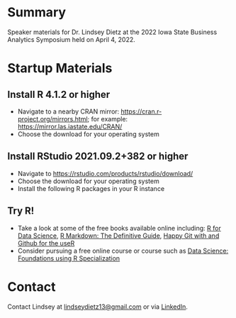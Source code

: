 # Summary
Speaker materials for Dr. Lindsey Dietz at the 2022 Iowa State Business Analytics Symposium held on April 4, 2022.

# Startup Materials

## Install R 4.1.2 or higher
- Navigate to a nearby CRAN mirror: https://cran.r-project.org/mirrors.html; for example: https://mirror.las.iastate.edu/CRAN/
- Choose the download for your operating system

## Install RStudio 2021.09.2+382 or higher
- Navigate to https://rstudio.com/products/rstudio/download/
- Choose the download for your operating system
- Install the following R packages in your R instance

## Try R!
- Take a look at some of the free books available online including: [R for Data Science](https://r4ds.had.co.nz/index.html), [R Markdown: The Definitive Guide](https://bookdown.org/yihui/rmarkdown/), [Happy Git with and Github for the useR](https://happygitwithr.com/index.html)
- Consider pursuing a free online course or course such as [Data Science: Foundations using R Specialization](https://www.coursera.org/specializations/data-science-foundations-r#courses)


# Contact
Contact Lindsey at lindseydietz13@gmail.com or via [LinkedIn](https://www.linkedin.com/in/lindseydietz/).
